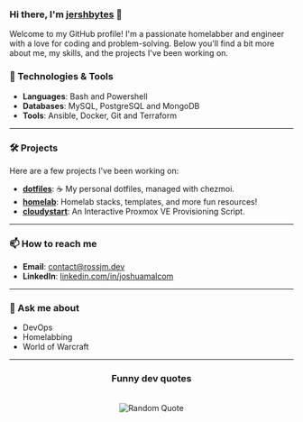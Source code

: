 ### Hi there, I'm [jershbytes](https://rossjm.dev) 👋

<!--
**JershBytes/JershBytes** is a ✨ special ✨ repository because its `README.md` (this file) appears on your GitHub profile.
-->

Welcome to my GitHub profile! I'm a passionate homelabber and engineer with a love for coding and problem-solving. Below you'll find a bit more about me, my skills, and the projects I've been working on.


### 🔧 Technologies & Tools
- **Languages**: Bash and Powershell
- **Databases**: MySQL, PostgreSQL and MongoDB
- **Tools**: Ansible, Docker, Git and Terraform

---

### 🛠️ Projects
Here are a few projects I've been working on:

- **[dotfiles](https://github.com/JershBytes/dot)**: ☕️ My personal dotfiles, managed with chezmoi.
- **[homelab](https://github.com/JershBytes/hac)**: Homelab stacks, templates, and more fun resources!
- **[cloudystart](https://github.com/JershBytes/cloudystart)**: An Interactive Proxmox VE Provisioning Script.

---

### 📫 How to reach me
- **Email**: [contact@rossjm.dev](mailto:contact@rossjm.dev)
- **LinkedIn**: [linkedin.com/in/joshuamalcom](https://linkedin.com/in/joshuamalcom)
---

### 💬 Ask me about
- DevOps
- Homelabbing
- World of Warcraft

---

<h3 align="center"> <b>Funny dev quotes</b> </h3>
<br>
<div align="center">
  <img src="https://github-readme-quotes-bay.vercel.app/quote?theme=dracula&animation=default&layout=default&font=default&fontColor=white&bgColor=black&quoteType=random" alt="Random Quote">
</div>
